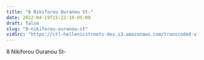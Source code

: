 ```yaml
---
title: "8 Nikiforou Ouranou St-"
date: 2022-04-19T15:22:10-05:00
draft: false
slug: "8-nikiforou-ouranou-st"
vidSrc: "https://ctl-hellenicstreets-dev.s3.amazonaws.com/transcoded-videos/8%20Nikiforou%20Ouranou%20St-.mp4"
---
```


8 Nikiforou Ouranou St-
